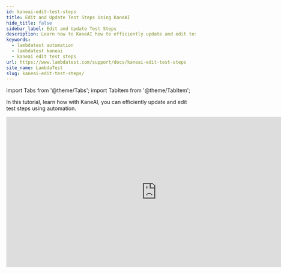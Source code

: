 ```yaml
---
id: kaneai-edit-test-steps
title: Edit and Update Test Steps Using KaneAI
hide_title: false
sidebar_label: Edit and Update Test Steps
description: Learn how to KaneAI how to efficiently update and edit test steps using automation. 
keywords:
  - lambdatest automation
  - lambdatest kaneai
  - kaneai edit test steps
url: https://www.lambdatest.com/support/docs/kaneai-edit-test-steps
site_name: LambdaTest
slug: kaneai-edit-test-steps/
---
```


import Tabs from '@theme/Tabs';
import TabItem from '@theme/TabItem';

<script type="application/ld+json"
      dangerouslySetInnerHTML={{ __html: JSON.stringify({
       "@context": "https://schema.org",
        "@type": "BreadcrumbList",
        "itemListElement": [{
          "@type": "ListItem",
          "position": 1,
          "name": "Home",
          "item": "https://www.lambdatest.com"
        },{
          "@type": "ListItem",
          "position": 2,
          "name": "Support",
          "item": "https://www.lambdatest.com/support/docs/"
        },{
          "@type": "ListItem",
          "position": 3,
          "name": "Edit and Update Test Steps Using KaneAI",
          "item": "https://www.lambdatest.com/support/docs/kaneai-edit-test-steps/"
        }]
      })
    }}
>

</script>


In this tutorial, learn how with KaneAI, you can efficiently update and edit test steps using automation.

<iframe src="https://www.loom.com/embed/4607b26d957a483ead52722d54e92605?sid=567670c4-f1c4-4e54-99c0-32a3be5ae70b" frameborder="0" webkitallowfullscreen mozallowfullscreen allowfullscreen height="400" width="800"></iframe>
